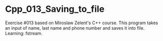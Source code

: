 # Cpp_013_Saving_to_file
Exercise #013 based on Miroslaw Zelent's C++ course.
This program takes an input of name, last name and phone number and saves it into file. Learning: fstream.

